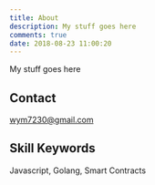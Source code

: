 ```yaml
---
title: About
description: My stuff goes here
comments: true
date: 2018-08-23 11:00:20
---
```



My stuff goes here

## Contact

wym7230@gmail.com

## Skill Keywords

Javascript, Golang, Smart Contracts

